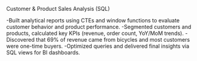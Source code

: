 Customer & Product Sales Analysis (SQL)

-Built analytical reports using CTEs and window functions to evaluate customer behavior and product performance.
-Segmented customers and products, calculated key KPIs (revenue, order count, YoY/MoM trends).
-Discovered that 69% of revenue came from bicycles and most customers were one-time buyers.
-Optimized queries and delivered final insights via SQL views for BI dashboards.

